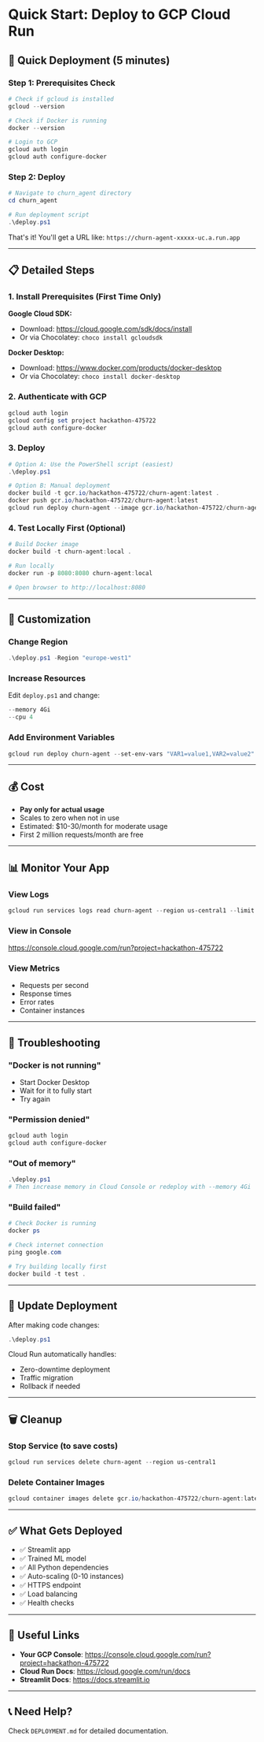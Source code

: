 # Quick Start: Deploy to GCP Cloud Run

## 🚀 Quick Deployment (5 minutes)

### Step 1: Prerequisites Check
```powershell
# Check if gcloud is installed
gcloud --version

# Check if Docker is running
docker --version

# Login to GCP
gcloud auth login
gcloud auth configure-docker
```

### Step 2: Deploy
```powershell
# Navigate to churn_agent directory
cd churn_agent

# Run deployment script
.\deploy.ps1
```

That's it! You'll get a URL like: `https://churn-agent-xxxxx-uc.a.run.app`

---

## 📋 Detailed Steps

### 1. Install Prerequisites (First Time Only)

**Google Cloud SDK:**
- Download: https://cloud.google.com/sdk/docs/install
- Or via Chocolatey: `choco install gcloudsdk`

**Docker Desktop:**
- Download: https://www.docker.com/products/docker-desktop
- Or via Chocolatey: `choco install docker-desktop`

### 2. Authenticate with GCP
```powershell
gcloud auth login
gcloud config set project hackathon-475722
gcloud auth configure-docker
```

### 3. Deploy
```powershell
# Option A: Use the PowerShell script (easiest)
.\deploy.ps1

# Option B: Manual deployment
docker build -t gcr.io/hackathon-475722/churn-agent:latest .
docker push gcr.io/hackathon-475722/churn-agent:latest
gcloud run deploy churn-agent --image gcr.io/hackathon-475722/churn-agent:latest --region us-central1 --allow-unauthenticated --memory 2Gi --cpu 2
```

### 4. Test Locally First (Optional)
```powershell
# Build Docker image
docker build -t churn-agent:local .

# Run locally
docker run -p 8080:8080 churn-agent:local

# Open browser to http://localhost:8080
```

---

## 🔧 Customization

### Change Region
```powershell
.\deploy.ps1 -Region "europe-west1"
```

### Increase Resources
Edit `deploy.ps1` and change:
```powershell
--memory 4Gi
--cpu 4
```

### Add Environment Variables
```powershell
gcloud run deploy churn-agent --set-env-vars "VAR1=value1,VAR2=value2"
```

---

## 💰 Cost

- **Pay only for actual usage**
- Scales to zero when not in use
- Estimated: $10-30/month for moderate usage
- First 2 million requests/month are free

---

## 📊 Monitor Your App

### View Logs
```powershell
gcloud run services logs read churn-agent --region us-central1 --limit 50
```

### View in Console
https://console.cloud.google.com/run?project=hackathon-475722

### View Metrics
- Requests per second
- Response times
- Error rates
- Container instances

---

## 🐛 Troubleshooting

### "Docker is not running"
- Start Docker Desktop
- Wait for it to fully start
- Try again

### "Permission denied"
```powershell
gcloud auth login
gcloud auth configure-docker
```

### "Out of memory"
```powershell
.\deploy.ps1
# Then increase memory in Cloud Console or redeploy with --memory 4Gi
```

### "Build failed"
```powershell
# Check Docker is running
docker ps

# Check internet connection
ping google.com

# Try building locally first
docker build -t test .
```

---

## 🔄 Update Deployment

After making code changes:
```powershell
.\deploy.ps1
```

Cloud Run automatically handles:
- Zero-downtime deployment
- Traffic migration
- Rollback if needed

---

## 🗑️ Cleanup

### Stop Service (to save costs)
```powershell
gcloud run services delete churn-agent --region us-central1
```

### Delete Container Images
```powershell
gcloud container images delete gcr.io/hackathon-475722/churn-agent:latest
```

---

## ✅ What Gets Deployed

- ✅ Streamlit app
- ✅ Trained ML model
- ✅ All Python dependencies
- ✅ Auto-scaling (0-10 instances)
- ✅ HTTPS endpoint
- ✅ Load balancing
- ✅ Health checks

---

## 🔗 Useful Links

- **Your GCP Console**: https://console.cloud.google.com/run?project=hackathon-475722
- **Cloud Run Docs**: https://cloud.google.com/run/docs
- **Streamlit Docs**: https://docs.streamlit.io

---

## 📞 Need Help?

Check `DEPLOYMENT.md` for detailed documentation.
